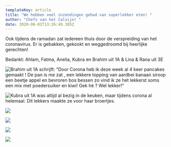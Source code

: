 ```yaml
---
templateKey: article
title: "We hebben veel inzendingen gehad van superlekker eten! "
author: "Chefs van het Calvijn! "
date: 2020-06-01T13:26:49.385Z
---
```

Ook tijdens de ramadan zat iedereen thuis door de verspreiding van het coronavirus. Er is gebakken, gekookt en weggedroomd bij heerlijke gerechten! 

Bedankt: Ahlam, Fatma, Anelia, Kubra en Brahim uit 1A & Lina & Rana uit 3E

![Brahim uit 1A schrijft: “Door Corona heb ik deze week al 4 keer pancakes gemaakt ! De pan is me zat , een lekkere topping van aardbei banaan siroop een beetje appel en bevroren bos bessen zo vind ik ze het lekkerst soms een mix met poedersuiker en kiwi! Gek hè ? Wel lekker!"](/img/screen-shot-2020-06-02-at-13.21.01.png)

![Kubra uit 1A was altijd al bezig in de keuken, maar tijdens corona al helemaal. Dit lekkers maakte ze voor haar broertjes. ](/img/thumbnail_image0.jpg)

![](/img/f55d42f5-7c4f-4c8a-8fb0-2ebf46270786.jpg)

![](/img/screen-shot-2020-06-01-at-21.41.14.png)

![](/img/img_4178.jpg)

![](/img/thumbnail_image3.png)